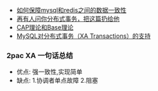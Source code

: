 * [如何保障mysql和redis之间的数据一致性](https://juejin.cn/post/6844904073783689224)
* [再有人问你分布式事务，把这篇扔给他](https://juejin.cn/post/6844903647197806605#heading-15)
* [CAP理论和Base理论](https://zhuanlan.zhihu.com/p/335617791)
* [MySQL对分布式事务（XA Transactions）的支持](http://www.asktheway.org/2020/04/26/266/)

### 2pac XA 一句话总结
+ 优点: 强一致性,实现简单
+ 缺点: 1.协调者单点故障  2.阻塞
